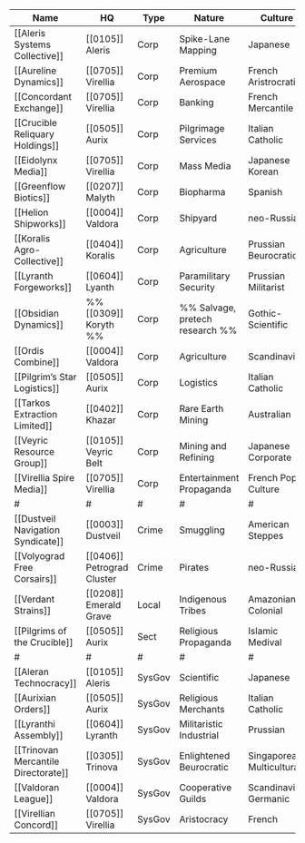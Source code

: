 
| Name                                | HQ                         | Type   | Nature                          | Culture                   |
| ----------------------------------- | -------------------------- | ------ | ------------------------------- | ------------------------- |
| [[Aleris Systems Collective]]       | [[0105]] Aleris            | Corp   | Spike-Lane Mapping              | Japanese                  |
| [[Aureline Dynamics]]               | [[0705]] Virellia          | Corp   | Premium Aerospace               | French Aristrocratic      |
| [[Concordant Exchange]]             | [[0705]] Virellia          | Corp   | Banking                         | French Mercantile         |
| [[Crucible Reliquary Holdings]]     | [[0505]] Aurix             | Corp   | Pilgrimage Services             | Italian Catholic          |
| [[Eidolynx Media]]                  | [[0705]] Virellia          | Corp   | Mass Media                      | Japanese Korean           |
| [[Greenflow Biotics]]               | [[0207]] Malyth            | Corp   | Biopharma                       | Spanish                   |
| [[Helion Shipworks]]                | [[0004]] Valdora           | Corp   | Shipyard                        | neo-Russian               |
| [[Koralis Agro-Collective]]         | [[0404]] Koralis           | Corp   | Agriculture                     | Prussian Beurocratic      |
| [[Lyranth Forgeworks]]              | [[0604]] Lyanth            | Corp   | Paramilitary Security           | Prussian Militarist       |
| [[Obsidian Dynamics]]               | %% [[0309]] Koryth %%      | Corp   | %% Salvage, pretech research %% | Gothic-Scientific         |
| [[Ordis Combine]]                   | [[0004]] Valdora           | Corp   | Agriculture                     | Scandinavian              |
| [[Pilgrim’s Star Logistics]]        | [[0505]] Aurix             | Corp   | Logistics                       | Italian Catholic          |
| [[Tarkos Extraction Limited]]       | [[0402]] Khazar            | Corp   | Rare Earth Mining               | Australian                |
| [[Veyric Resource Group]]           | [[0105]] Veyric Belt       | Corp   | Mining and Refining             | Japanese Corporate        |
| [[Virellia Spire Media]]            | [[0705]] Virellia          | Corp   | Entertainment Propaganda        | French Pop Culture        |
| #                                   | #                          | #      | #                               | #                         |
| [[Dustveil Navigation Syndicate]]   | [[0003]] Dustveil          | Crime  | Smuggling                       | American Steppes          |
| [[Volyograd Free Corsairs]]         | [[0406]] Petrograd Cluster | Crime  | Pirates                         | neo-Russian               |
| [[Verdant Strains]]                 | [[0208]] Emerald Grave     | Local  | Indigenous Tribes               | Amazonian Colonial        |
| [[Pilgrims of the Crucible]]        | [[0505]] Aurix             | Sect   | Religious Propaganda            | Islamic Medival           |
| #                                   | #                          | #      | #                               | #                         |
| [[Aleran Technocracy]]              | [[0105]] Aleris            | SysGov | Scientific                      | Japanese                  |
| [[Aurixian Orders]]                 | [[0505]] Aurix             | SysGov | Religious Merchants             | Italian Catholic          |
| [[Lyranthi Assembly]]               | [[0604]] Lyranth           | SysGov | Militaristic Industrial         | Prussian                  |
| [[Trinovan Mercantile Directorate]] | [[0305]] Trinova           | SysGov | Enlightened Beurocratic         | Singaporean Multicultural |
| [[Valdoran League]]                 | [[0004]] Valdora           | SysGov | Cooperative Guilds              | Scandinavian Germanic     |
| [[Virellian Concord]]               | [[0705]] Virellia          | SysGov | Aristocracy                     | French                    |
